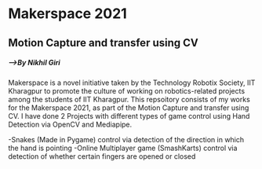 # Makerspace 2021
## Motion Capture and transfer using CV

##### -->By Nikhil Giri


Makerspace is a novel initiative taken by the Technology Robotix Society, IIT Kharagpur to promote the culture of working on robotics-related projects among the students of IIT Kharagpur.  This repsoitory consists of my works for the Makerspace 2021, as part of the Motion Capture and transfer using CV.
I have done 2 Projects with different types of game control using Hand Detection via OpenCV and Mediapipe.

-Snakes (Made in Pygame) control via detection of the direction in which the hand is pointing
-Online Multiplayer game (SmashKarts) control via detection of whether certain fingers are opened or closed 

